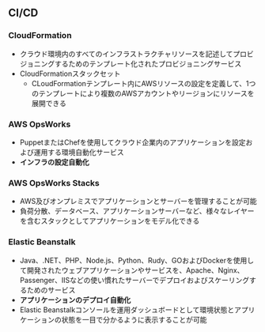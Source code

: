 ## CI/CD

### CloudFormation
- クラウド環境内のすべてのインフラストラクチャリソースを記述してプロビジョニングするためのテンプレート化されたプロビジョニングサービス
- CloudFormationスタックセット
    - CLoudFormationテンプレート内にAWSリソースの設定を定義して、1つのテンプレートにより複数のAWSアカウントやリージョンにリソースを展開できる

### AWS OpsWorks
- PuppetまたはChefを使用してクラウド企業内のアプリケーションを設定および運用する環境自動化サービス
- **インフラの設定自動化**

### AWS OpsWorks Stacks
- AWS及びオンプレミスでアプリケーションとサーバーを管理することが可能
- 負荷分散、データベース、アプリケーションサーバーなど、様々なレイヤーを含むスタックとしてアプリケーションをモデル化できる

### Elastic Beanstalk
- Java、.NET、PHP、Node.js、Python、Rudy、GOおよびDockerを使用して開発されたウェブアプリケーションやサービスを、Apache、Nginx、Passenger、IISなどの使い慣れたサーバーでデプロイおよびスケーリングするためのサービス
- **アプリケーションのデプロイ自動化**
- Elastic Beanstalkコンソールを運用ダッシュボードとして環境状態とアプリケーションの状態を一目で分かるように表示することが可能